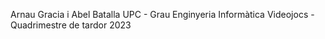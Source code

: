 Arnau Gracia i Abel Batalla
UPC - Grau Enginyeria Informàtica
Videojocs - Quadrimestre de tardor 2023
